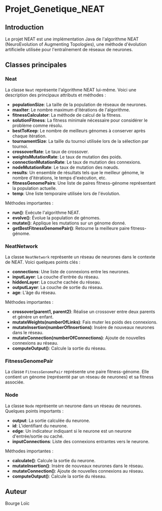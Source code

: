 # Projet_Genetique_NEAT

## Introduction
Le projet NEAT est une implémentation Java de l'algorithme NEAT (NeuroEvolution of Augmenting Topologies), une méthode d'évolution artificielle utilisée pour l'entraînement de réseaux de neurones.

## Classes principales

### Neat
La classe `Neat` représente l'algorithme NEAT lui-même. Voici une description des principaux attributs et méthodes :

- **populationSize**: La taille de la population de réseaux de neurones.
- **maxIter**: Le nombre maximum d'itérations de l'algorithme.
- **fitnessCalculator**: La méthode de calcul de la fitness.
- **solutionFitness**: La fitness minimale nécessaire pour considérer le problème comme résolu.
- **bestToKeep**: Le nombre de meilleurs génomes à conserver après chaque itération.
- **tournamentSize**: La taille du tournoi utilisée lors de la sélection par tournoi.
- **crossoverRate**: Le taux de crossover.
- **weightsMutationRate**: Le taux de mutation des poids.
- **connectionMutationRate**: Le taux de mutation des connexions.
- **nodeMutationRate**: Le taux de mutation des nœuds.
- **results**: Un ensemble de résultats tels que le meilleur génome, le nombre d'itérations, le temps d'exécution, etc.
- **fitnessGenomePairs**: Une liste de paires fitness-génome représentant la population actuelle.
- **temp**: Une liste temporaire utilisée lors de l'évolution.

Méthodes importantes :

- **run()**: Exécute l'algorithme NEAT.
- **evolve()**: Évolue la population de génomes.
- **mutate()**: Applique les mutations sur un génome donné.
- **getBestFitnessGenomePair()**: Retourne la meilleure paire fitness-génome.

### NeatNetwork
La classe `NeatNetwork` représente un réseau de neurones dans le contexte de NEAT. Voici quelques points clés :

- **connections**: Une liste de connexions entre les neurones.
- **inputLayer**: La couche d'entrée du réseau.
- **hiddenLayer**: La couche cachée du réseau.
- **outputLayer**: La couche de sortie du réseau.
- **age**: L'âge du réseau.

Méthodes importantes :

- **crossover(parent1, parent2)**: Réalise un crossover entre deux parents et génère un enfant.
- **mutateWeights(numberOfLinks)**: Fais muter les poids des connexions.
- **mutateInsertion(numberOfInsertions)**: Insère de nouveaux neurones dans le réseau.
- **mutateConnection(numberOfConnections)**: Ajoute de nouvelles connexions au réseau.
- **computeOutput()**: Calcule la sortie du réseau.

### FitnessGenomePair
La classe `FitnessGenomePair` représente une paire fitness-génome. Elle contient un génome (représenté par un réseau de neurones) et sa fitness associée.

### Node
La classe `Node` représente un neurone dans un réseau de neurones. Quelques points importants :

- **output**: La sortie calculée du neurone.
- **id**: L'identifiant du neurone.
- **edge**: Un indicateur indiquant si le neurone est un neurone d'entrée/sortie ou caché.
- **inputConnections**: Liste des connexions entrantes vers le neurone.

Méthodes importantes :

- **calculate()**: Calcule la sortie du neurone.
- **mutateInsertion()**: Insère de nouveaux neurones dans le réseau.
- **mutateConnection()**: Ajoute de nouvelles connexions au réseau.
- **computeOutput()**: Calcule la sortie du réseau.

## Auteur
Bourge Loïc

